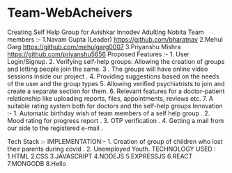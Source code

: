 # Team-WebAcheivers
Creating Self Help Group for Avishkar Innodev
Adulting Nobita
Team members :-  1.Navam Gupta (Leader)  https://github.com/bharatnav
                 2.Mehul Garg https://github.com/mehulgarg0007
                 3.Priyanshu Mishra  https://github.com/priyanshu5656
Proposed Features :- 1. User Login/Signup.
                     2. Verifying self-help groups: Allowing the creation of groups and letting
                        people join the same.
                     3 . The groups will have online video sessions inside
                        our project .
                     4. Providing suggestions based on the needs of the user and
                       the group types
                     5. Allowing verified psychiatrists to join and create a separate section
                       for them.
                     6. Relevant features for a doctor-patient relationship like uploading
                       reports, files, appointments, reviews etc.
                     7. A suitable rating system both for doctors and the self-help
                       groups
 Innovation :- 1. Automatic birthday wish of team members of a self help group .
               2. Mood rating for progress report .
               3. OTP verification .
               4. Getting a mail from our side to the registered e-mail .
               
 Tech Stack :- IMPLEMENTATION:- 1. Creation of group of children who lost their parents during covid .
                                2. Unemployed Youth.
               TECHNOLOGY USED : 1.HTML
                                 2.CSS
                                 3.JAVASCRIPT
                                 4.NODEJS
                                 5.EXPRESSJS
                                 6.REACT
                                 7.MONGODB
                                 8.Hello
  
